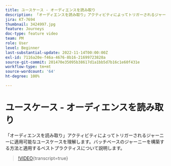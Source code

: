 ```yaml
---
title: ユースケース - オーディエンスを読み取り
description: 「オーディエンスを読み取り」アクティビティによってトリガーされるジャーニーに適用可能なユースケースを理解します。バッチベースのジャーニーを構築する方法と適用するベストプラクティスについて説明します。
jira: KT-7694
thumbnail: 3424997.jpg
feature: Journeys
doc-type: feature video
team: PM
role: User
level: Beginner
last-substantial-update: 2022-11-14T00:00:00Z
exl-id: 7116a20e-f46a-4676-8b16-21699723828a
source-git-commit: 201470e35095b38617d1a1bb5d7b16c1e60f431e
workflow-type: tm+mt
source-wordcount: '64'
ht-degree: 100%

---
```


# ユースケース - オーディエンスを読み取り

「オーディエンスを読み取り」アクティビティによってトリガーされるジャーニーに適用可能なユースケースを理解します。バッチベースのジャーニーを構築する方法と適用するベストプラクティスについて説明します。

>[!VIDEO](https://video.tv.adobe.com/v/3430369?quality=12&learn=on&captions=jpn){transcript=true}
